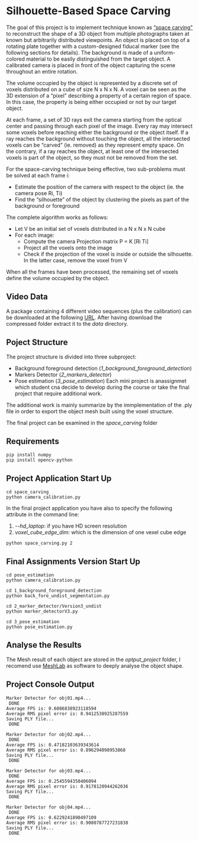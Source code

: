 # Silhouette-Based Space Carving
The goal of this project is to implement technique known as [“space carving"](https://www.cs.toronto.edu/~kyros/pubs/00.ijcv.carve.pdf) to reconstruct the shape of a 
3D object from multiple photographs taken at known but arbitrarily distributed viewpoints. An object is placed 
on top of a rotating plate together with a custom-designed fiducal marker (see the following sections for details). 
The background is made of a uniform-colored material to be easily distinguished from the target object. A calibrated camera is
placed in front of the object capturing the scene throughout an entire rotation.

The volume occupied by the object is represented by a discrete set of voxels distributed on a cube of size N x N x N.
A voxel can be seen as the 3D extension of a “pixel” describing a property of a certain region of space. 
In this case, the property is being either occupied or not by our target object.

At each frame, a set of 3D rays exit the camera starting from the optical center and passing through each pixel of the image. Every ray may intersect some voxels before reaching either the background or the object itself.
If a ray reaches the background without touching the object, all the intersected voxels can be “carved” (ie. removed) as they represent empty space.
On the contrary, if a ray reaches the object, at least one of the intersected voxels is part of the object, so they must not be removed from the set.

For the space-carving technique being effective, two sub-problems must be solved at each frame i:
* Estimate the position of the camera with respect to the object (ie. the camera pose Ri, Ti)
* Find the “silhouette” of the object by clustering the pixels as part of the background or foreground

The complete algorithm works as follows:
* Let V be an initial set of voxels distributed in a N x N x N cube
* For each image:
	* Compute the camera Projection matrix P = K \[Ri Ti\]
  * Project all the voxels onto the image
  * Check if the projection of the voxel is inside or outside the silhouette. In the latter case, remove the voxel from V

When all the frames have been processed, the remaining set of voxels define the volume occupied by the object.

## Video Data
A package containing 4 different video sequences (plus the calibration) can be downloaded  at the following [URL](https://www.dais.unive.it/~bergamasco/teachingfiles/G3DCV2022/data.7z). After having download the compressed folder extract it to the *data* directory.


## Poject Structure
The project structure is divided into three subproject:
* Background foreground detection (*1_background_foreground_detection*)
* Markers Detector (*2_markers_detector*)
* Pose estimation (*3_pose_estimation*)
Each mini project is anassignmet which student cna decide to develop during the course or take the final project that require additional work.

The additional work is mainly summarize by the immplementation of the .ply file in order to export the object mesh built using the voxel structure.

The final project can be examined in the *space_carving* folder

## Requirements
```
pip install numpy
pip install opencv-python
```

## Project Application Start Up
```
cd space_carving
python camera_calibration.py
```
In the final project application you have also to specify the following attribute in the command line:
1. *--hd_laptop*: if you have HD screen resolution
2. *voxel_cube_edge_dim*: which is the dimension of one vexel cube edge
```
python space_carving.py 2
```

## Final Assignments Version Start Up
```
cd pose_estimation
python camera_calibration.py

cd 1_background_foreground_detection
python back_fore_undist_segmentation.py

cd 2_marker_detector/Version3_undist
python marker_detectorV3.py

cd 3_pose_estimation
python pose_estimation.py
```

## Analyse the Results
The Mesh result of each object are stored in the *optput_project* folder, I recomend use [MeshLab](https://www.meshlab.net/#download) as software to deeply analyse the object shape.

## Project Console Output
```
Marker Detector for obj01.mp4...
 DONE
Average FPS is: 0.6086838923118594
Average RMS pixel error is: 0.9412538925287559
Saving PLY file...
 DONE

Marker Detector for obj02.mp4...
 DONE
Average FPS is: 0.47182103639343614
Average RMS pixel error is: 0.896294098953868
Saving PLY file...
 DONE

Marker Detector for obj03.mp4...
 DONE
Average FPS is: 0.2545594350406094
Average RMS pixel error is: 0.9178120944262036
Saving PLY file...
 DONE

Marker Detector for obj04.mp4...
 DONE
Average FPS is: 0.6229241890497109
Average RMS pixel error is: 0.9080787727231838
Saving PLY file...
 DONE
```

